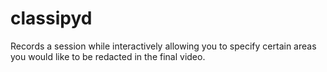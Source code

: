 # classipyd
Records a session while interactively allowing you to specify certain areas you would like to be redacted in the final video. 
